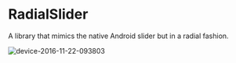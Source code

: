 # RadialSlider
A library that mimics the native Android slider but in a radial fashion.

![device-2016-11-22-093803](https://cloud.githubusercontent.com/assets/5086113/20527807/bd33638a-b097-11e6-8bff-29e9742e4c50.png)